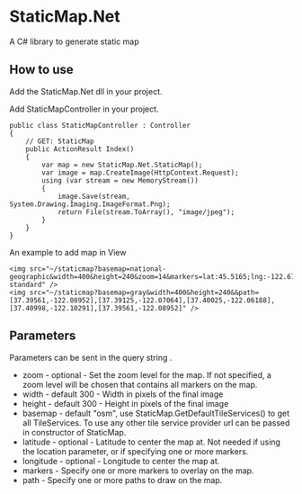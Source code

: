 # StaticMap.Net
A C# library to generate static map

## How to use
Add the StaticMap.Net dll in your project.

Add StaticMapController in your project.

```
public class StaticMapController : Controller
{
    // GET: StaticMap
    public ActionResult Index()
    {
        var map = new StaticMap.Net.StaticMap();
        var image = map.CreateImage(HttpContext.Request);
        using (var stream = new MemoryStream())
        {
            image.Save(stream, System.Drawing.Imaging.ImageFormat.Png);
            return File(stream.ToArray(), "image/jpeg");
        }
    }
}
```

An example to add map in View

```
<img src="~/staticmap?basemap=national-geographic&width=400&height=240&zoom=14&markers=lat:45.5165;lng:-122.6764;icon:marker-standard" />
<img src="~/staticmap?basemap=gray&width=400&height=240&&path=[37.39561,-122.08952],[37.39125,-122.07064],[37.40025,-122.06188],[37.40998,-122.10291],[37.39561,-122.08952]" />
```

## Parameters
Parameters can be sent in the query string .

* zoom - optional - Set the zoom level for the map. If not specified, a zoom level will be chosen that contains all markers on the map.
* width - default 300 - Width in pixels of the final image
* height - default 300 - Height in pixels of the final image
* basemap - default "osm", use StaticMap.GetDefaultTileServices() to get all TileServices. To use any other tile service provider url can be passed in constructor of StaticMap.
* latitude - optional - Latitude to center the map at. Not needed if using the location parameter, or if specifying one or more markers.
* longitude - optional - Longitude to center the map at.
* markers - Specify one or more markers to overlay on the map.
* path - Specify one or more paths to draw on the map. 
